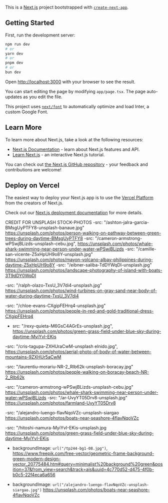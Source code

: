 This is a [Next.js](https://nextjs.org/) project bootstrapped with [`create-next-app`](https://github.com/vercel/next.js/tree/canary/packages/create-next-app).

## Getting Started

First, run the development server:

```bash
npm run dev
# or
yarn dev
# or
pnpm dev
# or
bun dev
```

Open [http://localhost:3000](http://localhost:3000) with your browser to see the result.

You can start editing the page by modifying `app/page.tsx`. The page auto-updates as you edit the file.

This project uses [`next/font`](https://nextjs.org/docs/basic-features/font-optimization) to automatically optimize and load Inter, a custom Google Font.

## Learn More

To learn more about Next.js, take a look at the following resources:

- [Next.js Documentation](https://nextjs.org/docs) - learn about Next.js features and API.
- [Learn Next.js](https://nextjs.org/learn) - an interactive Next.js tutorial.

You can check out [the Next.js GitHub repository](https://github.com/vercel/next.js/) - your feedback and contributions are welcome!

## Deploy on Vercel

The easiest way to deploy your Next.js app is to use the [Vercel Platform](https://vercel.com/new?utm_medium=default-template&filter=next.js&utm_source=create-next-app&utm_campaign=create-next-app-readme) from the creators of Next.js.

Check out our [Next.js deployment documentation](https://nextjs.org/docs/deployment) for more details.

CREDIT FOR UNSPLASH STOCK-PHOTOS
-src: "/ashton-jalra-garcia-BMsgUyPTFY8-unsplash-banaue.jpg" 
https://unsplash.com/photos/person-walking-on-pathway-between-green-trees-during-daytime-BMsgUyPTFY8
-src: "/cameron-armstrong-wPSwjBLizds-unsplash-cebu.jpg",
https://unsplash.com/photos/whale-shark-swimming-near-person-under-water-wPSwjBLizds
-src: "/camille-san-vicente-Z5xHpUH9o8Y-unsplash.jpg"
https://unsplash.com/photos/mayon-volcano-albay-philippines-during-daytime-Z5xHpUH9o8Y
-src: "/eibner-saliba-TdDYWqDI-unsplash.jpg"
https://unsplash.com/photos/landscape-photography-of-island-with-boats-3T9dDY0WqDI

-src: "/ralph-olazo-TxsU_3V7di4-unsplash.jpg"
https://unsplash.com/photos/wind-turbines-on-gray-sand-near-body-of-water-during-daytime-TxsU_3V7di4

-src: "/chloe-evans-CXgipFEHrq4-unsplash.jpg"
https://unsplash.com/photos/people-in-red-and-gold-traditional-dress-CXgipFEHrq4

- src: "/rexy-quieta-M6GsC4AGrEs-unsplash.jpg",
https://unsplash.com/photos/green-grass-field-under-blue-sky-during-daytime-MyiYvI-EKis

-src: "/cris-tagupa-ZXHUraCwM-unsplash elnido.jpg",
https://unsplash.com/photos/aerial-photo-of-body-of-water-between-mountains-9ZXHUr5aCwM

-src: "/laurentiu-morariu-NR-2_RIb62k-unsplash-boracay.jpg"
https://unsplash.com/photos/people-walking-on-boracay-beach-NR-2_RIb62k

-src: "/cameron-armstrong-wPSwjBLizds-unsplash-cebu.jpg"
https://unsplash.com/photos/whale-shark-swimming-near-person-under-water-wPSwjBLizds
-src: "/ar-UvyYT05Drv8-unsplash.jpg"
https://unsplash.com/photos/farmland-UvyYT05Drv8

-src: "/alejandro-luengo-flavNqoVZc-unsplash-siargao
https://unsplash.com/photos/boats-near-seashore-4flavNqoVZc

-src: "/hitoshi-namura-MyiYvI-EKis-unsplash.jpg
https://unsplash.com/photos/green-grass-field-under-blue-sky-during-daytime-MyiYvI-EKis

- backgroundImage: `url("/tp244-bg1-08.jpg")`,
https://www.freepik.com/free-vector/geometric-frame-background-green-modern-design-vector_20775484.htm#query=minimalist%20background%20green&position=37&from_view=search&track=ais&uuid=4c770d52-d475-4f0b-b0c5-22f4eca6a656


-  backgroundImage: `url("/alejandro-luengo-flavNqoVZc-unsplash-siargao.jpg")`
https://unsplash.com/photos/boats-near-seashore-4flavNqoVZc

